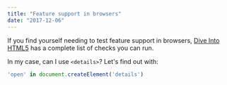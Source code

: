 ```yaml
---
title: "Feature support in browsers"
date: "2017-12-06"
---
```


If you find yourself needing to test feature support in browsers, [Dive Into HTML5](http://diveintohtml5.info/everything.html) has a complete list of checks you can run.

In my case, can I use `<details>`? Let's find out with:

```javascript
'open' in document.createElement('details')
```
